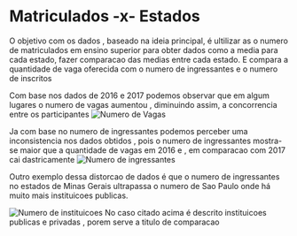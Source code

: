 # Matriculados -x- Estados
O objetivo com os dados , baseado na ideia principal, é ultilizar as o numero de matriculados em ensino superior para obter dados como a media para cada estado, fazer comparacao das medias entre cada estado.
E compara a quantidade de vaga oferecida com o numero de ingressantes e o numero de inscritos

Com base nos dados de 2016 e 2017 podemos observar que em algum lugares o numero de vagas aumentou , diminuindo assim, a concorrencia entre os participantes
![Numero de Vagas](https://github.com/JViniciusF/Matriculados-X-Estados/blob/master/Resultados/Numero%20de%20vagas%20em%20faculdades%20publicas.png)

Ja com base no numero de ingressantes podemos perceber uma inconsistencia nos dados obtidos , pois o numero de ingressantes mostra-se maior que a quantidade de vagas em 2016 e , em comparacao com 2017 cai dastricamente
![Numero de ingressantes](https://github.com/JViniciusF/Matriculados-X-Estados/blob/master/Resultados/Numero%20de%20ingressantes.png)

Outro exemplo dessa distorcao de dados é que o numero de ingressantes no estados de Minas Gerais ultrapassa o numero de Sao Paulo onde há muito mais instituicoes publicas.

![Numero de instituicoes](https://github.com/JViniciusF/Matriculados-X-Estados/blob/master/Resultados/Numero%20de%20instituicoes.png)
No caso citado acima é descrito instituicoes publicas e privadas , porem serve a titulo de comparacao
